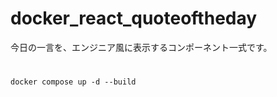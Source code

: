 # docker_react_quoteoftheday
今日の一言を、エンジニア風に表示するコンポーネント一式です。

# 
```
docker compose up -d --build
```